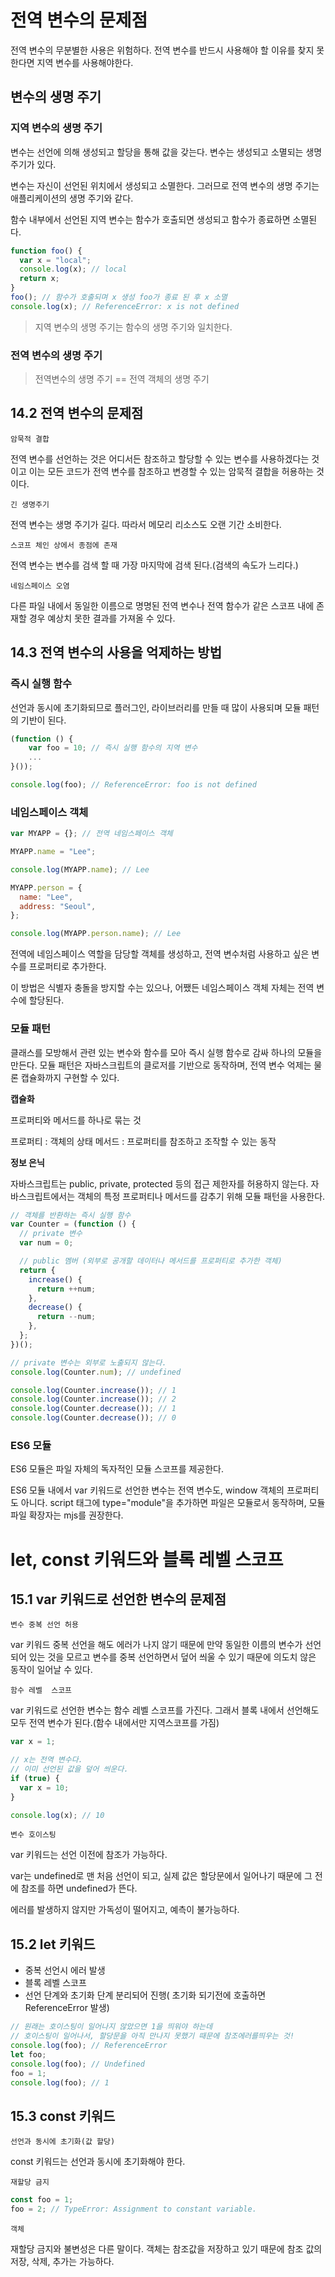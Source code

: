 # 전역 변수의 문제점

전역 변수의 무분별한 사용은 위험하다. 전역 변수를 반드시 사용해야 할 이유를 찾지 못한다면 지역 변수를 사용해야한다.

## 변수의 생명 주기

### 지역 변수의 생명 주기

변수는 선언에 의해 생성되고 할당을 통해 값을 갖는다. 변수는 생성되고 소멸되는 생명 주기가 있다.

변수는 자신이 선언된 위치에서 생성되고 소멸한다. 그러므로 전역 변수의 생명 주기는 애플리케이션의 생명 주기와 같다.

함수 내부에서 선언된 지역 변수는 함수가 호출되면 생성되고 함수가 종료하면 소멸된다.

```javascript
function foo() {
  var x = "local";
  console.log(x); // local
  return x;
}
foo(); // 함수가 호출되며 x 생성 foo가 종료 된 후 x 소멸
console.log(x); // ReferenceError: x is not defined
```

> 지역 변수의 생명 주기는 함수의 생명 주기와 일치한다.

### 전역 변수의 생명 주기

> 전역변수의 생명 주기 == 전역 객체의 생명 주기

## 14.2 전역 변수의 문제점

`암묵적 결합`

전역 변수를 선언하는 것은 어디서든 참조하고 할당할 수 있는 변수를 사용하겠다는 것이고 이는 모든 코드가 전역 변수를 참조하고 변경할 수 있는 암묵적 결합을 허용하는 것이다.

`긴 생명주기`

전역 변수는 생명 주기가 길다. 따라서 메모리 리소스도 오랜 기간 소비한다.

`스코프 체인 상에서 종점에 존재`

전역 변수는 변수를 검색 할 때 가장 마지막에 검색 된다.(검색의 속도가 느리다.)

`네임스페이스 오염`

다른 파일 내에서 동일한 이름으로 명명된 전역 변수나 전역 함수가 같은 스코프 내에 존재할 경우 예상치 못한 결과를 가져올 수 있다.

## 14.3 전역 변수의 사용을 억제하는 방법

### 즉시 실행 함수

선언과 동시에 초기화되므로 플러그인, 라이브러리를 만들 때 많이 사용되며 모듈 패턴의 기반이 된다.

```javascript
(function () {
	var foo = 10; // 즉시 실행 함수의 지역 변수
    ...
}());

console.log(foo); // ReferenceError: foo is not defined
```

### 네임스페이스 객체

```javascript
var MYAPP = {}; // 전역 네임스페이스 객체

MYAPP.name = "Lee";

console.log(MYAPP.name); // Lee

MYAPP.person = {
  name: "Lee",
  address: "Seoul",
};

console.log(MYAPP.person.name); // Lee
```

전역에 네임스페이스 역할을 담당할 객체를 생성하고, 전역 변수처럼 사용하고 싶은 변수를 프로퍼티로 추가한다.

이 방법은 식별자 충돌을 방지할 수는 있으나, 어쨌든 네임스페이스 객체 자체는 전역 변수에 할당된다.

### 모듈 패턴

클래스를 모방해서 관련 있는 변수와 함수를 모아 즉시 실행 함수로 감싸 하나의 모듈을 만든다. 모듈 패턴은 자바스크립트의 클로저를 기반으로 동작하며, 전역 변수 억제는 물론 캡슐화까지 구현할 수 있다.

**캡슐화**

프로퍼티와 메서드를 하나로 묶는 것

프로퍼티 : 객체의 상태 메서드 : 프로퍼티를 참조하고 조작할 수 있는 동작

**정보 은닉**

자바스크립트는 public, private, protected 등의 접근 제한자를 허용하지 않는다. 자바스크립트에서는 객체의 특정 프로퍼티나 메서드를 감추기 위해 모듈 패턴을 사용한다.

```javascript
// 객체를 반환하는 즉시 실행 함수
var Counter = (function () {
  // private 변수
  var num = 0;

  // public 멤버 (외부로 공개할 데이터나 메서드를 프로퍼티로 추가한 객체)
  return {
    increase() {
      return ++num;
    },
    decrease() {
      return --num;
    },
  };
})();

// private 변수는 외부로 노출되지 않는다.
console.log(Counter.num); // undefined

console.log(Counter.increase()); // 1
console.log(Counter.increase()); // 2
console.log(Counter.decrease()); // 1
console.log(Counter.decrease()); // 0
```

### ES6 모듈

ES6 모듈은 파일 자체의 독자적인 모듈 스코프를 제공한다.

ES6 모듈 내에서 var 키워드로 선언한 변수는 전역 변수도, window 객체의 프로퍼티도 아니다. script 태그에 type="module"을 추가하면 파일은 모듈로서 동작하며, 모듈 파일 확장자는 mjs를 권장한다.

# let, const 키워드와 블록 레벨 스코프

## 15.1 var 키워드로 선언한 변수의 문제점

`변수 중복 선언 허용`

var 키워드 중복 선언을 해도 에러가 나지 않기 때문에 만약 동일한 이름의 변수가 선언되어 있는 것을 모르고 변수를 중복 선언하면서 덮어 씌울 수 있기 때문에 의도치 않은 동작이 일어날 수 있다.

`함수 레벨  스코프`

var 키워드로 선언한 변수는 함수 레벨 스코프를 가진다. 그래서 블록 내에서 선언해도 모두 전역 변수가 된다.(함수 내에서만 지역스코프를 가짐)

```javascript
var x = 1;

// x는 전역 변수다.
// 이미 선언된 값을 덮어 씌운다.
if (true) {
  var x = 10;
}

console.log(x); // 10
```

`변수 호이스팅`

var 키워드는 선언 이전에 참조가 가능하다.

var는 undefined로 맨 처음 선언이 되고, 실제 값은 할당문에서 일어나기 때문에 그 전에 참조를 하면 undefined가 뜬다.

에러를 발생하지 않지만 가독성이 떨어지고, 예측이 불가능하다.

## 15.2 let 키워드

- 중복 선언시 에러 발생
- 블록 레벨 스코프
- 선언 단계와 초기화 단계 분리되어 진행( 초기화 되기전에 호출하면 ReferenceError 발생)

```javascript
// 원래는 호이스팅이 일어나지 않았으면 1을 띄워야 하는데
// 호이스팅이 일어나서, 할당문을 아직 만나지 못했기 때문에 참조에러를띄우는 것!
console.log(foo); // ReferenceError
let foo;
console.log(foo); // Undefined
foo = 1;
console.log(foo); // 1
```

## 15.3 const 키워드

`선언과 동시에 초기화(값 할당)`

const 키워드는 선언과 동시에 초기화해야 한다.

`재할당 금지`

```javascript
const foo = 1;
foo = 2; // TypeError: Assignment to constant variable.
```

`객체`

재할당 금지와 불변성은 다른 말이다. 객체는 참조값을 저장하고 있기 때문에 참조 값의 저장, 삭제, 추가는 가능하다.
